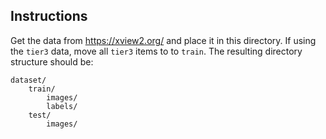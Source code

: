 ## Instructions

Get the data from https://xview2.org/ and place it in this directory. If using the `tier3` data, move all `tier3` items to to `train`. The resulting  directory structure should be:
```
dataset/
    train/
        images/
        labels/
    test/
        images/
```
